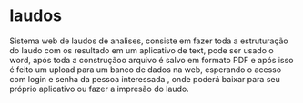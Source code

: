 # laudos

Sistema web de  laudos de analises, consiste em fazer toda a estruturação do laudo com os resultado em um aplicativo de text, pode ser usado o word, após toda a construçãoo arquivo é salvo em  formato PDF e após isso é feito um upload para um banco de dados na web, esperando o acesso com login e senha da pessoa  interessada , onde poderá baixar para seu próprio aplicativo ou  fazer a impresão do laudo.
